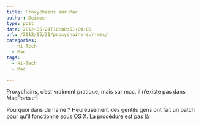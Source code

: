 ```yaml
---
title: Proxychains sur Mac
author: Deimos
type: post
date: 2012-05-21T10:00:51+00:00
url: /2012/05/21/proxychains-sur-mac/
categories:
  - Hi-Tech
  - Mac
tags:
  - Hi-Tech
  - Mac

---
```

Proxychains, c’est vraiment pratique, mais sur mac, il n’existe pas dans MacPorts :-)

Pourquoi dans de haine ? Heureusement des gentils gens ont fait un patch pour qu'il fonctionne sous OS X. [La procédure est pas là](http://wiki.deimos.fr/Proxychains_:_proxyfier_n%27importe_quelle_connexion_vers_l%27ext%C3%A9rieur).
